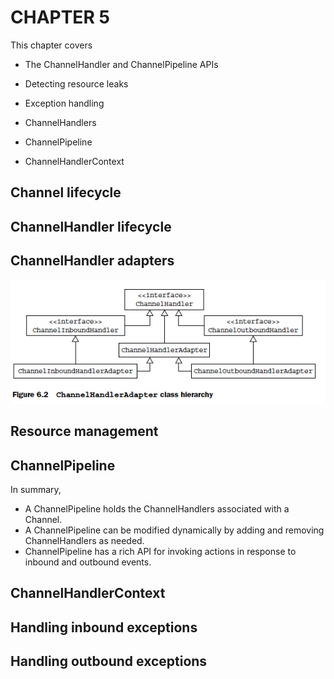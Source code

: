 # CHAPTER 5

This chapter covers

- The ChannelHandler and ChannelPipeline APIs
- Detecting resource leaks
- Exception handling

- ChannelHandlers
- ChannelPipeline
- ChannelHandlerContext

## Channel lifecycle

## ChannelHandler lifecycle

## ChannelHandler adapters

![channel-adapter](./images/channel-adapter.png)

## Resource management

## ChannelPipeline

In summary,

- A ChannelPipeline holds the ChannelHandlers associated with a Channel.
- A ChannelPipeline can be modified dynamically by adding and removing ChannelHandlers as needed.
- ChannelPipeline has a rich API for invoking actions in response to inbound and outbound events.

## ChannelHandlerContext

## Handling inbound exceptions

## Handling outbound exceptions